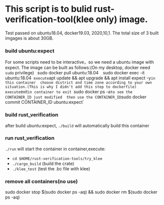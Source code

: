 # This script is to bulid rust-verification-tool(klee only) image. 
Test passed on ubuntu18.04, docker19.03, 2020,10,1. 
The total size of 3 built imgages is about 30GB. 
### build ubuntu:expect 
For some scripts need to be interactive，so we need a ubuntu image with expect. 
The image can be built as follows:(On my desktop, docker need `sudo` privilege) `
`sudo docker pull ubuntu:18.04` 
`sudo docker exec -it ubuntu:18.04` 
execute `apt update && apt upgrade && apt install expect -y` in this container 
choose district and time zone according to your own situation.(This is why I didn't add this step to dockerfile)
execute `exit` in container to exit 
`sudo docker ps -a` to see the CONTAINER_ID just modified 
then use the CONTAINER_ID `sudo docker commit CONTAINER_ID ubuntu:expect` 
### build rust_verification 
after build ubuntu:expect, `./build` will automatically build this container
### run rust_verification 
`./run` will start the container
in container,execute: 
+ `cd $HOME/rust-verification-tools/try_klee` 
+ `./cargo_build` (build the crate) 
+ `./klee_test` (test the .bc file with klee)
### remove all containers(no use)
sudo docker stop $(sudo docker ps -aq) && sudo docker rm $(sudo docker ps -aq)
